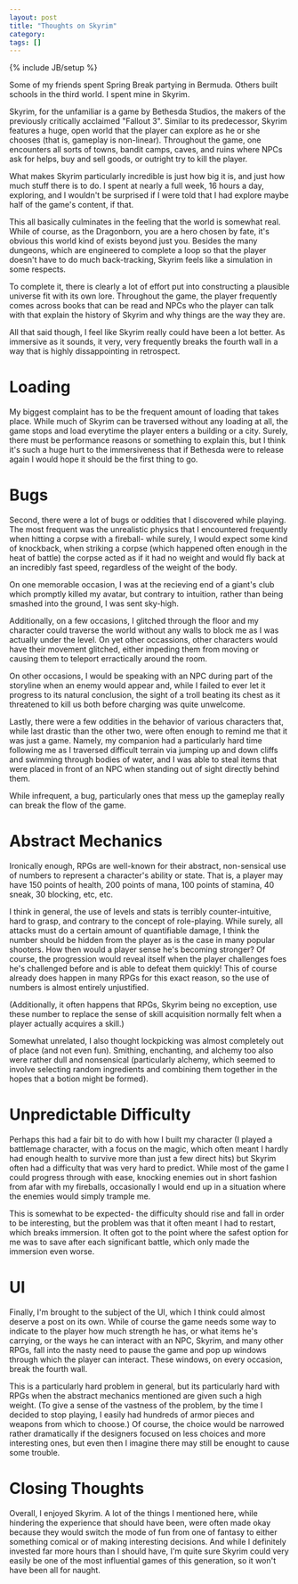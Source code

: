 ```yaml
---
layout: post
title: "Thoughts on Skyrim"
category: 
tags: []
---
```

{% include JB/setup %}

Some of my friends spent Spring Break partying in Bermuda. Others built schools in the third world. I spent mine in Skyrim.

Skyrim, for the unfamiliar is a game by Bethesda Studios, the makers of the previously critically acclaimed "Fallout 3". Similar to its predecessor, Skyrim features a huge, open world that the player can explore as he or she chooses (that is, gameplay is non-linear). Throughout the game, one encounters all sorts of towns, bandit camps, caves, and ruins where NPCs ask for helps, buy and sell goods, or outright try to kill the player.

What makes Skyrim particularly incredible is just how big it is, and just how much stuff there is to do. I spent at nearly a full week, 16 hours a day, exploring, and I wouldn't be surprised if I were told that I had explore maybe half of the game's content, if that.

This all basically culminates in the feeling that the world is somewhat real. While of course, as the Dragonborn, you are a hero chosen by fate, it's obvious this world kind of exists beyond just you. Besides the many dungeons, which are engineered to complete a loop so that the player doesn't have to do much back-tracking, Skyrim feels like a simulation in some respects.

To complete it, there is clearly a lot of effort put into constructing a plausible universe fit with its own lore. Throughout the game, the player frequently comes across books that can be read and NPCs who the player can talk with that explain the history of Skyrim and why things are the way they are.

All that said though, I feel like Skyrim really could have been a lot better. As immersive as it sounds, it very, very frequently breaks the fourth wall in a way that is highly dissappointing in retrospect.

Loading
=======

My biggest complaint has to be the frequent amount of loading that takes place. While much of Skyrim can be traversed without any loading at all, the game stops and load everytime the player enters a building or a city. Surely, there must be performance reasons or something to explain this, but I think it's such a huge hurt to the immersiveness that if Bethesda were to release again I would hope it should be the first thing to go.

Bugs
====

Second, there were a lot of bugs or oddities that I discovered while playing. The most frequent was the unrealistic physics that I encountered frequently when hitting a corpse with a fireball- while surely, I would expect some kind of knockback, when striking a corpse (which happened often enough in the heat of battle) the corpse acted as if it had no weight and would fly back at an incredibly fast speed, regardless of the weight of the body.

On one memorable occasion, I was at the recieving end of a giant's club which promptly killed my avatar, but contrary to intuition, rather than being smashed into the ground, I was sent sky-high.

Additionally, on a few occasions, I glitched through the floor and my character could traverse the world without any walls to block me as I was actually under the level. On yet other occassions, other characters would have their movement glitched, either impeding them from moving or causing them to teleport erractically around the room.

On other occasions, I would be speaking with an NPC during part of the storyline when an enemy would appear and, while I failed to ever let it progress to its natural conclusion, the sight of a troll beating its chest as it threatened to kill us both before charging was quite unwelcome.

Lastly, there were a few oddities in the behavior of various characters that, while last drastic than the other two, were often enough to remind me that it was just a game. Namely, my companion had a particularly hard time following me as I traversed difficult terrain via jumping up and down cliffs and swimming through bodies of water, and I was able to steal items that were placed in front of an NPC when standing out of sight directly behind them.

While infrequent, a bug, particularly ones that mess up the gameplay really can break the flow of the game.

Abstract Mechanics
==================

Ironically enough, RPGs are well-known for their abstract, non-sensical use of numbers to represent a character's ability or state. That is, a player may have 150 points of health, 200 points of mana, 100 points of stamina, 40 sneak, 30 blocking, etc, etc.

I think in general, the use of levels and stats is terribly counter-intuitive, hard to grasp, and contrary to the concept of role-playing. While surely, all attacks must do a certain amount of quantifiable damage, I think the number should be hidden from the player as is the case in many popular shooters. How then would a player sense he's becoming stronger? Of course, the progression would reveal itself when the player challenges foes he's challenged before and is able to defeat them quickly! This of course already does happen in many RPGs for this exact reason, so the use of numbers is almost entirely unjustified.

(Additionally, it often happens that RPGs, Skyrim being no exception, use these number to replace the sense of skill acquisition normally felt when a player actually acquires a skill.)

Somewhat unrelated, I also thought lockpicking was almost completely out of place (and not even fun). Smithing, enchanting, and alchemy too also were rather dull and nonsensical (particularly alchemy, which seemed to involve selecting random ingredients and combining them together in the hopes that a botion might be formed).

Unpredictable Difficulty
========================

Perhaps this had a fair bit to do with how I built my character (I played a battlemage character, with a focus on the magic, which often meant I hardly had enough health to survive more than just a few direct hits) but Skyrim often had a difficulty that was very hard to predict. While most of the game I could progress through with ease, knocking enemies out in short fashion from afar with my fireballs, occasionally I would end up in a situation where the enemies would simply trample me.

This is somewhat to be expected- the difficulty should rise and fall in order to be interesting, but the problem was that it often meant I had to restart, which breaks immersion. It often got to the point where the safest option for me was to save after each significant battle, which only made the immersion even worse.

UI
==

Finally, I'm brought to the subject of the UI, which I think could almost deserve a post on its own. While of course the game needs some way to indicate to the player how much strength he has, or what items he's carrying, or the ways he can interact with an NPC, Skyrim, and many other RPGs, fall into the nasty need to pause the game and pop up windows through which the player can interact. These windows, on every occasion, break the fourth wall.

This is a particularly hard problem in general, but its particularly hard with RPGs when the abstract mechanics mentioned are given such a high weight. (To give a sense of the vastness of the problem, by the time I decided to stop playing, I easily had hundreds of armor pieces and weapons from which to choose.) Of course, the choice would be narrowed rather dramatically if the designers focused on less choices and more interesting ones, but even then I imagine there may still be enought to cause some trouble.

Closing Thoughts
================

Overall, I enjoyed Skyrim. A lot of the things I mentioned here, while hindering the experience that should have been, were often made okay because they would switch the mode of fun from one of fantasy to either something comical or of making interesting decisions. And while I definitely invested far more hours than I should have, I'm quite sure Skyrim could very easily be one of the most influential games of this generation, so it won't have been all for naught.

